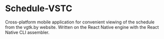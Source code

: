 # Schedule-VSTC
Cross-platform mobile application for convenient viewing of the schedule from the vgtk.by website. Written on the React Native engine with the React Native CLI assembler.
